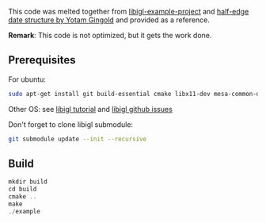 
This code was melted together from [libigl-example-project](https://github.com/libigl/libigl-example-project) and [half-edge date structure by Yotam Gingold](https://github.com/yig/halfedge) and provided as a reference. 

**Remark**: This code is not optimized, but it gets the work done.

## Prerequisites
For ubuntu:
```bash
sudo apt-get install git build-essential cmake libx11-dev mesa-common-dev libgl1-mesa-dev libglu1-mesa-dev libxrandr-dev libxi-dev libxmu-dev libblas-dev libxinerama-dev libxcursor-dev
```
Other OS: see [libigl tutorial](https://libigl.github.io/tutorial/) and [libigl github issues](https://github.com/libigl/libigl/issues)

Don't forget to clone libigl submodule:
```bash
git submodule update --init --recursive
```

## Build
```c
mkdir build
cd build
cmake ..
make
./example
```

